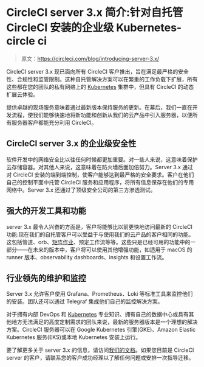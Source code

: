 # CircleCI server 3.x 简介:针对自托管 CircleCI 安装的企业级 Kubernetes-circle ci

> 原文：<https://circleci.com/blog/introducing-server-3.x/>

CircleCI server 3.x 现已面向所有 CircleCI 客户推出，旨在满足最严格的安全性、合规性和监管限制。这种自托管解决方案可以在繁重的工作负载下扩展，所有这些都在您的团队的私有网络上的 [Kubernetes](https://circleci.com/blog/getting-started-with-kubernetes-how-to-set-up-your-first-cluster/) 集群中，但具有 CircleCI 的动态扩展云体验。

提供卓越的现场服务意味着通过最新版本保持服务的更新。在幕后，我们一直在开发流程，使我们能够快速地将新功能和创新从我们的云产品中引入服务器，以便所有服务器客户都能充分利用 CircleCI。

## CircleCI server 3.x 的企业级安全性

软件开发中的网络安全比以往任何时候都更加重要。对一些人来说，这意味着保护云存储容器。对其他人来说，这意味着在防火墙后面加倍努力。Server 3.x 通过对 CircleCI 安装的端到端控制，使客户能够达到最严格的安全要求。客户在他们自己的控制平面中托管 CircleCI 服务和应用程序，将所有信息保存在他们的专用网络中。Server 3.x 还通过了顶级安全公司的第三方渗透测试。

## 强大的开发工具和功能

server 3.x 最令人兴奋的方面是，客户将能够比以前更快地访问最新的 CircleCI 功能:现在我们的自托管客户可以受益于与使用我们的云产品的客户相同的功能。这包括管道、orb、[矩阵作业](https://circleci.com/blog/circleci-matrix-jobs/)、预定工作流等等。这些只是已经可用的功能中的一部分——在未来的版本中，客户将可以使用其他增强功能，如适用于 macOS 的 runner 版本、observability dashboards、insights 和设置工作流。

## 行业领先的维护和监控

Server 3.x 允许客户使用 Grafana、Prometheus、Loki 等标准工具来监控他们的安装。团队还可以通过 Telegraf 集成他们自己的监控解决方案。

对于拥有内部 DevOps 和 [Kubernetes](https://circleci.com/blog/kubernetes-and-circleci-orbs-develop-your-project-not-your-deployment-pipeline/) 专业知识、拥有自己的数据中心或具有其他地方无法满足的高度定制需求的团队来说，最新的服务器版本是一个理想的解决方案。CircleCI 服务器可以在 Google Kubernetes 引擎(GKE)、Amazon Elastic Kubernetes 服务(EKS)或本地 Kubernetes 安装上运行。

要了解更多关于 server 3.x 的信息，请访问[我们的文档](https://circleci.com/docs/server-3-overview/)。如果您目前是 CircleCI server 的客户，请联系您的客户成功经理以了解任何问题或安排一次指导迁移。